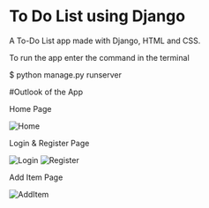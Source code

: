 # To Do List using Django
 A To-Do List app made with Django, HTML and CSS.

To run the app enter the command in the terminal

$ python manage.py runserver

#Outlook of the App

Home Page

![Home](https://github.com/user-attachments/assets/16f6154f-62ee-4df0-bdfc-1e2e51c24e7f)

Login & Register Page

![Login](https://github.com/user-attachments/assets/2aeebb2e-95d3-4532-9add-47b26b918ea7)
![Register](https://github.com/user-attachments/assets/a150b3fa-0e62-4d85-9375-bb5413f26da2)

Add Item Page

![AddItem](https://github.com/user-attachments/assets/63be694b-32a5-4e84-8fa0-e2e1c3e12cda)
